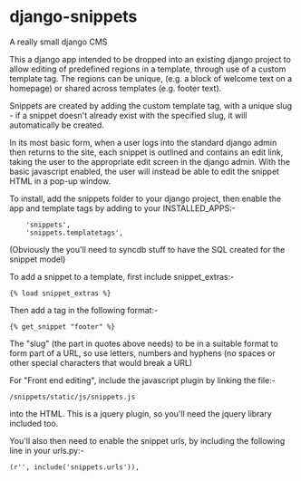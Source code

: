 django-snippets
===============

A really small django CMS

This a django app intended to be dropped into an existing django project to allow editing of 
predefined regions in a template, through use of a custom template tag. The regions can be unique,
(e.g. a block of welcome text on a homepage) or shared across templates (e.g. footer text).

Snippets are created by adding the custom template tag, with a unique slug - if a snippet doesn't already 
exist with the specified slug, it will automatically be created.

In its most basic form, when a user logs into the standard django admin then returns to the site,
each snippet is outlined and contains an edit link, taking the user to the appropriate edit screen
in the django admin. With the basic javascript enabled, the user will instead be able to edit the
snippet HTML in a pop-up window.

To install, add the snippets folder to your django project, then enable the app and template tags by adding
to your INSTALLED_APPS:-

```
    'snippets',
    'snippets.templatetags',
```

(Obviously the you'll need to syncdb stuff to have the SQL created for the snippet model)

To add a snippet to a template, first include snippet_extras:-

```{% load snippet_extras %}```

Then add a tag in the following format:-

```{% get_snippet "footer" %}```

The "slug" (the part in quotes above needs) to be in a suitable format to form part of a URL, so use 
letters, numbers and hyphens (no spaces or other special characters that would break a URL)

For "Front end editing", include the javascript plugin by linking the file:-

```/snippets/static/js/snippets.js```

into the HTML. This is a jquery plugin, so you'll need the jquery library included too.

You'll also then need to enable the snippet urls, by including the following line in your urls.py:-

```(r'', include('snippets.urls')),```